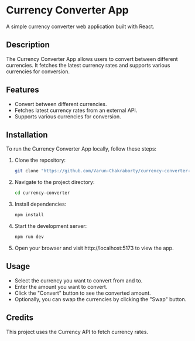 # Currency Converter App
A simple currency converter web application built with React.

## Description
The Currency Converter App allows users to convert between different currencies. It fetches the latest currency rates and supports various currencies for conversion.

## Features

- Convert between different currencies.
- Fetches latest currency rates from an external API.
- Supports various currencies for conversion.

## Installation

To run the Currency Converter App locally, follow these steps:

1. Clone the repository:

   ```bash
   git clone "https://github.com/Varun-Chakraborty/currency-converter-react"
   ```
2. Navigate to the project directory:
    ```bash
    cd currency-converter
    ```
3. Install dependencies:
    ```bash
    npm install
    ```
4. Start the development server:
    ```bash
    npm run dev
    ```
5. Open your browser and visit http://localhost:5173 to view the app.

## Usage
- Select the currency you want to convert from and to.
- Enter the amount you want to convert.
- Click the "Convert" button to see the converted amount.
- Optionally, you can swap the currencies by clicking the "Swap" button.

## Credits
This project uses the Currency API to fetch currency rates.